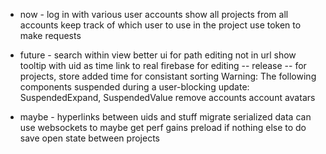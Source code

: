 - now -
log in with various user accounts
show all projects from all accounts
keep track of which user to use in the project
use token to make requests

- future -
search within view
better ui for path editing not in url
show tooltip with uid as time
link to real firebase for editing
-- release --
for projects, store added time for consistant sorting
Warning: The following components suspended during a user-blocking update: SuspendedExpand, SuspendedValue
remove accounts
account avatars

- maybe -
hyperlinks between uids and stuff
migrate serialized data
can use websockets to maybe get perf gains
preload if nothing else to do
save open state between projects
